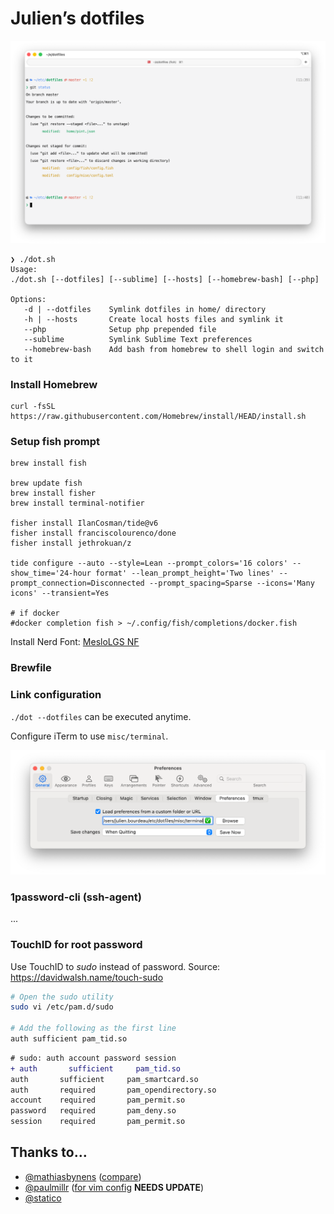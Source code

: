 # Julien’s dotfiles

![Screenshot of `git status`](./docs/prompt.png)


```
❯ ./dot.sh
Usage:
./dot.sh [--dotfiles] [--sublime] [--hosts] [--homebrew-bash] [--php]

Options:
   -d | --dotfiles    Symlink dotfiles in home/ directory
   -h | --hosts       Create local hosts files and symlink it
   --php              Setup php prepended file
   --sublime          Symlink Sublime Text preferences
   --homebrew-bash    Add bash from homebrew to shell login and switch to it
```

### Install Homebrew

```shell
curl -fsSL https://raw.githubusercontent.com/Homebrew/install/HEAD/install.sh
```

### Setup fish prompt

```shell
brew install fish

brew update fish
brew install fisher
brew install terminal-notifier

fisher install IlanCosman/tide@v6
fisher install franciscolourenco/done
fisher install jethrokuan/z

tide configure --auto --style=Lean --prompt_colors='16 colors' --show_time='24-hour format' --lean_prompt_height='Two lines' --prompt_connection=Disconnected --prompt_spacing=Sparse --icons='Many icons' --transient=Yes

# if docker
#docker completion fish > ~/.config/fish/completions/docker.fish
```

Install Nerd Font: [MesloLGS NF](https://github.com/ryanoasis/nerd-fonts/tree/master/patched-fonts/Meslo/S)

### Brewfile



### Link configuration

`./dot --dotfiles` can be executed anytime.

Configure iTerm to use `misc/terminal`.

![Iterm configuration screenshot](./docs/iterm-config.png)

### 1password-cli (ssh-agent)

...

### TouchID for root password

Use TouchID to _sudo_ instead of password.
Source: https://davidwalsh.name/touch-sudo

```sh
# Open the sudo utility
sudo vi /etc/pam.d/sudo

# Add the following as the first line
auth sufficient pam_tid.so
```


```diff
# sudo: auth account password session
+ auth       sufficient     pam_tid.so
auth       sufficient     pam_smartcard.so
auth       required       pam_opendirectory.so
account    required       pam_permit.so
password   required       pam_deny.so
session    required       pam_permit.so
```


## Thanks to…

* [@mathiasbynens](https://github.com/mathiasbynens/dotfiles/) ([compare](https://github.com/mathiasbynens/dotfiles/compare/d6ca39a907123c0a7f874c500ba16cabb3156a63...master))
* [@paulmillr](https://github.com/paulmillr/dotfiles/) ([for vim config](https://github.com/paulmillr/vimrc/tree/5b472316d099fc1f6626ca790e81f6d021747c13) **NEEDS UPDATE**) 
* [@statico](https://github.com/statico/dotfiles/)

